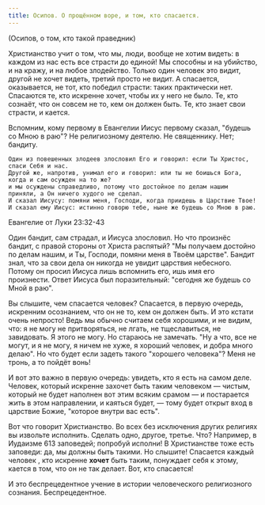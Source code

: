 ```yaml
---
title: Осипов. О прощённом воре, и том, кто спасается.
---
```


(Осипов, о том, кто такой праведник)

Христианство учит о том, что мы, люди, вообще не хотим видеть: в каждом из нас есть все страсти до единой! Мы способны и на убийство, и на кражу, и на любое злодейство. Только один человек это видит, другой не хочет видеть, третий просто не видит.
А спасается, оказывается, не тот, кто победил страсти: таких практически нет. Спасаются те, кто искренне хочет, чтобы их у него не было. Те, кто сознаёт, что он совсем не то, кем он должен быть. Те, кто знает свои страсти, и кается.

Вспомним, кому первому в Евангелии Иисус первому сказал, "будешь со Мною в раю"? Не религиозному деятелю. Не священнику. Нет; бандиту.

```
Один из повешенных злодеев злословил Его и говорил: если Ты Христос, спаси Себя и нас.
Другой же, напротив, унимал его и говорил: или ты не боишься Бога, когда и сам осужден на то же?
и мы осуждены справедливо, потому что достойное по делам нашим приняли, а Он ничего худого не сделал.
И сказал Иисусу: помяни меня, Господи, когда приидешь в Царствие Твое!
И сказал ему Иисус: истинно говорю тебе, ныне же будешь со Мною в раю.
```
Евангелие от Луки 23:32-43

Один бандит, сам страдал, и Иисуса злословил. Но что произнёс бандит, с правой стороны от Христа распятый? "Мы получаем достойно по делам нашим, и Ты, Господи, помяни меня в Твоём царстве". Бандит знал, что за свои дела он никогда не увидит царствия небесного. Потому он просил Иисуса лишь вспомнить его, ишь имя его произнести.
Ответ Иисуса был поразительный: "сегодня же будешь со Мной в раю".

Вы слышите, чем спасается человек? Спасается, в первую очередь, искренним осознанием, что он не то, кем он должен быть.
И это кстати очень непросто! Ведь мы обычно считаем себя хорошими, и не видим, что: я не могу не притворяться, не лгать, не тщеславиться, не завидовать. Я этого не могу. Но стараюсь не замечать. "Ну а что, все не могут, и я не могу, я ничем не хуже, я хороший человек, и добра много делаю". Но что будет если задеть такого "хорошего человека"? Меня не тронь, а то пойдёт вонь!

И вот это важно в первую очередь: увидеть, кто я есть на самом деле.
Человек, который искренне захочет быть таким человеком — чистым, который не будет наполнен вот этим всяким срамом — и постарается жить в этом направлении, и каяться будет, — тому будет открыт вход в царствие Божие, "которое внутри вас есть".

Вот что говорит Христианство.
Во всех без исключения других религиях вы извольте исполнить. Сделать одно, другое, третье. Что? Например, в Иудаизме 613 заповедей; попробуй исполни!
В Христианстве тоже есть заповеди: да, мы должны быть такими. Но слышите! Спасается каждый человек , кто искренне **хочет** быть таким, понуждает себя к этому, кается в том, что он не так делает. Вот, кто спасается!

И это беспрецедентное учение в истории человеческого религиозного сознания. Беспрецедентное.
